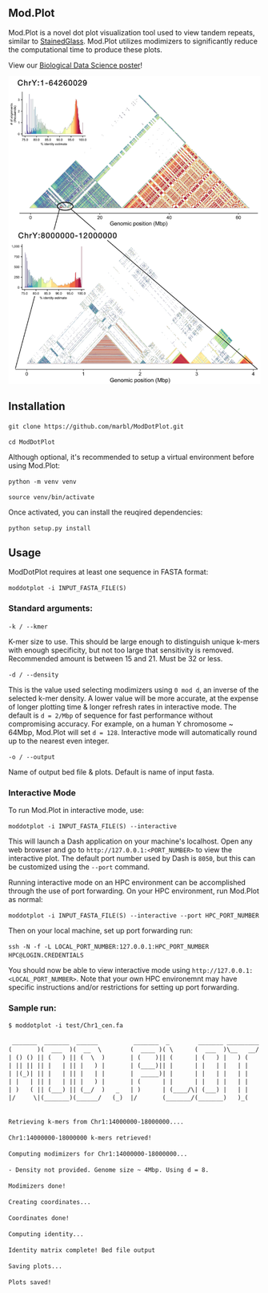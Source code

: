 ## Mod.Plot

Mod.Plot is a novel dot plot visualization tool used to view tandem repeats, similar to [StainedGlass](https://docs.google.com/presentation/d/1SR833K-a2alIDtXVuyav_y33SVZ-0N3x/edit?usp=sharing&ouid=116747761671966787462&rtpof=true&sd=true). Mod.Plot utilizes modimizers to significantly reduce the computational time to produce these plots.

View our [Biological Data Science poster](https://docs.google.com/presentation/d/1SR833K-a2alIDtXVuyav_y33SVZ-0N3x/edit?usp=sharing&ouid=116747761671966787462&rtpof=true&sd=true)!

![](images/chrY_levels.png)

## Installation

`git clone https://github.com/marbl/ModDotPlot.git`

`cd ModDotPlot`

Although optional, it's recommended to setup a virtual environment before using Mod.Plot:

`python -m venv venv`

`source venv/bin/activate`

Once activated, you can install the reuqired dependencies:

`python setup.py install`

## Usage

ModDotPlot requires at least one sequence in FASTA format:

`moddotplot -i INPUT_FASTA_FILE(S)`

### Standard arguments:

`-k / --kmer`

K-mer size to use. This should be large enough to distinguish unique k-mers with enough specificity, but not too large that sensitivity is removed. Recommended amount is between 15 and 21. Must be 32 or less.

`-d / --density`

This is the value used selecting modimizers using `0 mod d`, an inverse of the selected k-mer density. A lower value will be more accurate, at the expense of longer plotting time & longer refresh rates in interactive mode. The default is `d = 2/Mbp` of sequence for fast performance without compromising accuracy. For example, on a human Y chromosome ~ 64Mbp, Mod.Plot will set `d = 128`. Interactive mode will automatically round up to the nearest even integer. 

`-o / --output`

Name of output bed file & plots. Default is name of input fasta.

### Interactive Mode

To run Mod.Plot in interactive mode, use:

`moddotplot -i INPUT_FASTA_FILE(S) --interactive`

This will launch a Dash application on your machine's localhost. Open any web browser and go to `http://127.0.0.1:<PORT_NUMBER>` to view the interactive plot. The default port number used by Dash is `8050`, but this can be customized using the `--port` command.

Running interactive mode on an HPC environment can be accomplished through the use of port forwarding. On your HPC environment, run Mod.Plot as normal:

`moddotplot -i INPUT_FASTA_FILE(S) --interactive --port HPC_PORT_NUMBER`

Then on your local machine, set up port forwarding run:

`ssh -N -f -L LOCAL_PORT_NUMBER:127.0.0.1:HPC_PORT_NUMBER HPC@LOGIN.CREDENTIALS`

You should now be able to view interactive mode using `http://127.0.0.1:<LOCAL_PORT_NUMBER>`. Note that your own HPC environemnt may have specific instructions and/or restrictions for setting up port forwarding.

### Sample run:

```
$ moddotplot -i test/Chr1_cen.fa     

 _______  _______  ______          _______  _        _______ _________
(       )(  ___  )(  __  \        (  ____ )( \      (  ___  )\__   __/
| () () || (   ) || (  \  )       | (    )|| (      | (   ) |   ) (   
| || || || |   | || |   ) |       | (____)|| |      | |   | |   | |   
| |(_)| || |   | || |   | |       |  _____)| |      | |   | |   | |   
| |   | || |   | || |   ) |       | (      | |      | |   | |   | |   
| )   ( || (___) || (__/  )   _   | )      | (____/\| (___) |   | |   
|/     \|(_______)(______/   (_)  |/       (_______/(_______)   )_(   


Retrieving k-mers from Chr1:14000000-18000000.... 

Chr1:14000000-18000000 k-mers retrieved! 

Computing modimizers for Chr1:14000000-18000000... 

- Density not provided. Genome size ~ 4Mbp. Using d = 8. 

Modimizers done! 

Creating coordinates...

Coordinates done! 

Computing identity... 

Identity matrix complete! Bed file output

Saving plots...

Plots saved!
```